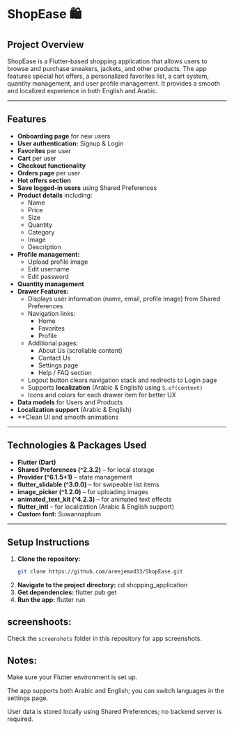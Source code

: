 # ShopEase 🛍️

## Project Overview
ShopEase is a Flutter-based shopping application that allows users to browse and purchase sneakers, jackets, and other products. The app features special hot offers, a personalized favorites list, a cart system, quantity management, and user profile management. It provides a smooth and localized experience in both English and Arabic.

---

## Features
- **Onboarding page** for new users
- **User authentication:** Signup & Login
- **Favorites** per user
- **Cart** per user
- **Checkout functionality**
- **Orders page** per user
- **Hot offers section**
- **Save logged-in users** using Shared Preferences
- **Product details** including:
  - Name
  - Price
  - Size
  - Quantity
  - Category
  - Image
  - Description
- **Profile management:**
  - Upload profile image
  - Edit username
  - Edit password
- **Quantity management**
- **Drawer Features:**
  - Displays user information (name, email, profile image) from Shared Preferences
  - Navigation links:
    - Home
    - Favorites
    - Profile
  - Additional pages:
    - About Us (scrollable content)
    - Contact Us
    - Settings page
    - Help / FAQ section
  - Logout button clears navigation stack and redirects to Login page
  - Supports **localization** (Arabic & English) using `S.of(context)`
  - Icons and colors for each drawer item for better UX
- **Data models** for Users and Products
- **Localization support** (Arabic & English)
- **Clean UI and smooth animations

---

## Technologies & Packages Used
- **Flutter (Dart)**
- **Shared Preferences (^2.3.2)** – for local storage
- **Provider (^6.1.5+1)** – state management
- **flutter_slidable (^3.0.0)** – for swipeable list items
- **image_picker (^1.2.0)** – for uploading images
- **animated_text_kit (^4.2.3)** – for animated text effects
- **flutter_intl** – for localization (Arabic & English support)
- **Custom font:** Suwannaphum

---

## Setup Instructions
1. **Clone the repository:**
   ```bash
   git clone https://github.com/areejemad33/ShopEase.git

2. **Navigate to the project directory:**
  cd shopping_application
3. **Get dependencies:**
  flutter pub get
4. **Run the app:**
  flutter run 




## screenshoots:
Check the `screenshots` folder in this repository for app screenshots.



## Notes: 

 Make sure your Flutter environment is set up.

 The app supports both Arabic and English; you can switch languages in the settings page.

 User data is stored locally using Shared Preferences; no backend server is required.


